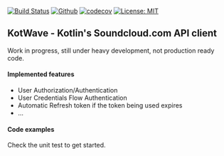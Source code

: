 [![Build Status](https://travis-ci.org/njasm/KotWave.svg?branch=master)](https://travis-ci.org/njasm/KotWave)
[![Github](https://github.com/njasm/KotWave/workflows/Gradle%20Build/badge.svg?branch=master)](https://github.com/njasm/KotWave/workflows/Gradle%20Build/badge.svg?branch=master) [![codecov](https://codecov.io/gh/njasm/KotWave/branch/master/graph/badge.svg)](https://codecov.io/gh/njasm/KotWave) [![License: MIT](https://img.shields.io/badge/License-MIT-blue.svg)](https://opensource.org/licenses/MIT)

## KotWave - Kotlin's Soundcloud.com API client

Work in progress, still under heavy development, not production ready code.

#### Implemented features 

* User Authorization/Authentication
* User Credentials Flow Authentication
* Automatic Refresh token if the token being used expires
* ...

#### Code examples

Check the unit test to get started.
